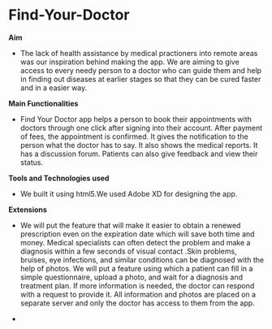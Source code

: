 # Find-Your-Doctor

**Aim**

- The lack of health assistance by medical practioners into remote areas was our inspiration behind making the app. We are aiming to give access to every needy person to a doctor who can guide them and help in finding out diseases at earlier stages so that they can be cured faster and in a easier way.

**Main Functionalities**

- Find Your Doctor app helps a person to book their appointments with doctors through one click after signing into their account. After payment of fees, the appointment is confirmed. It gives the notification to the person what the doctor has to say. It also shows the medical reports. It has a discussion forum. Patients can also give feedback and view their status.


**Tools and Technologies used**

- We built it using html5.We used Adobe XD for designing the app.

**Extensions**

- We will put the feature that will make it easier to obtain a renewed prescription even on the expiration date which will save both time and money. Medical specialists can often detect the problem and make a diagnosis within a few seconds of visual contact .Skin problems, bruises, eye infections, and similar conditions can be diagnosed with the help of photos. We will put a feature using which a  patient can fill in a simple questionnaire, upload a photo, and wait for a diagnosis and treatment plan. If more information is needed, the doctor can respond with a request to provide it. All information and photos are placed on a separate server and only the doctor has access to them from the app.



- 
